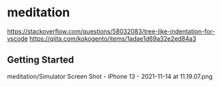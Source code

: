 # meditation

https://stackoverflow.com/questions/58032083/tree-like-indentation-for-vscode
https://qiita.com/kokogento/items/1adae1d69a32e2ed84a3

## Getting Started

meditation/Simulator Screen Shot - iPhone 13 - 2021-11-14 at 11.19.07.png
